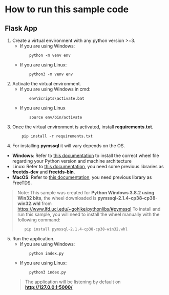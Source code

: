 
# How to run this sample code

## Flask App
1. Create a virtual environment with any python version >=3.
    - If you are using Windows:
        ```shell
            python -m venv env
        ```
    - If you are using Linux:
        ```shell
            python3 -m venv env
       ```
2. Activate the virtual environment.
    - If you are using Windows in cmd:
        ```shell
            env\Scripts\activate.bat
        ```
    - If you are using Linux
        ```shell
            source env/bin/activate
        ```
3. Once the virtual environment is activated, install **requirements.txt**.
    ```shell
        pip install -r requirements.txt
    ```
4. For installing **pymssql** it will vary depends on the OS.

- **Windows**: Refer to [this documentation](https://docs.microsoft.com/en-us/sql/connect/python/pymssql/step-1-configure-development-environment-for-pymssql-python-development?view=sql-server-ver15#windows) to install the correct wheel file regarding your Python version and machine architecture
- Linux: Refer to [this documentation](https://docs.microsoft.com/en-us/sql/connect/python/pymssql/step-1-configure-development-environment-for-pymssql-python-development?view=sql-server-ver15#ubuntu-linux), you need some previous libraries as **freetds-dev** and **freetds-bin**.
- **MacOS**: Refer to [this documentation](https://docs.microsoft.com/en-us/sql/connect/python/pymssql/step-1-configure-development-environment-for-pymssql-python-development?view=sql-server-ver15#macos), you need previous library as FreeTDS.

> Note: This sample was created for  **Python Windows 3.8.2 using Win32 bits**, the wheel downloaded is **pymssql-2.1.4-cp38-cp38-win32.whl** from https://www.lfd.uci.edu/~gohlke/pythonlibs/#pymssql
> To install and run this sample, you will need to install the wheel manually with the following command:
>```shell
>    pip install pymssql-2.1.4-cp38-cp38-win32.whl 
>```

5. Run the application.
    - If you are using Windows:
        ```shell
            python index.py
        ```
    - If you are using Linux:
        ```shell
            python3 index.py
        ```
    > The application will be listening by default on **http://127.0.0.1:5000/**


